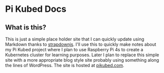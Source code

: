 # Pi Kubed Docs

## What is this?

This is just a simple place holder site that I can quickly update using Markdown thanks to [strapdownjs](http://strapdownjs.com). I'll use this to quickly make notes about my Pi Kubed project where I plan to use Raspberry Pi 4s to create a Kubernetes cluster for learning purposes. Later I plan to replace this simple site with a more appropriate blog style site probably using something along the lines of WordPress. The site is hosted at [pikubed.com](https://pikubed.com).

